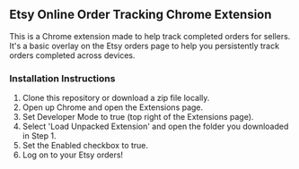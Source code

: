 ## Etsy Online Order Tracking Chrome Extension

This is a Chrome extension made to help track completed orders for sellers. It's a basic overlay on the Etsy orders page to help you persistently track orders completed across devices. 

### Installation Instructions

1. Clone this repository or download a zip file locally.
2. Open up Chrome and open the Extensions page.
3. Set Developer Mode to true (top right of the Extensions page). 
4. Select 'Load Unpacked Extension' and open the folder you downloaded in Step 1. 
5. Set the Enabled checkbox to true.
6. Log on to your Etsy orders! 
